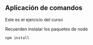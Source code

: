 ## Aplicación de comandos

Este es el ejercicio del curso

Recuerden instalar los paquetes de node

```
npm install 

```

